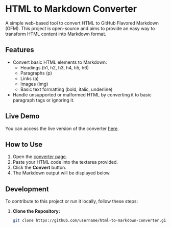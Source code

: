 # HTML to Markdown Converter

A simple web-based tool to convert HTML to GitHub Flavored Markdown (GFM). This project is open-source and aims to provide an easy way to transform HTML content into Markdown format.

## Features

- Convert basic HTML elements to Markdown:
  - Headings (h1, h2, h3, h4, h5, h6)
  - Paragraphs (p)
  - Links (a)
  - Images (img)
  - Basic text formatting (bold, italic, underline)
- Handle unsupported or malformed HTML by converting it to basic paragraph tags or ignoring it.

## Live Demo

You can access the live version of the converter [here](https://username.github.io/html-to-markdown-converter/).

## How to Use

1. Open the [converter page](https://username.github.io/html-to-markdown-converter/).
2. Paste your HTML code into the textarea provided.
3. Click the **Convert** button.
4. The Markdown output will be displayed below.

## Development

To contribute to this project or run it locally, follow these steps:

1. **Clone the Repository:**
   ```bash
   git clone https://github.com/username/html-to-markdown-converter.git

